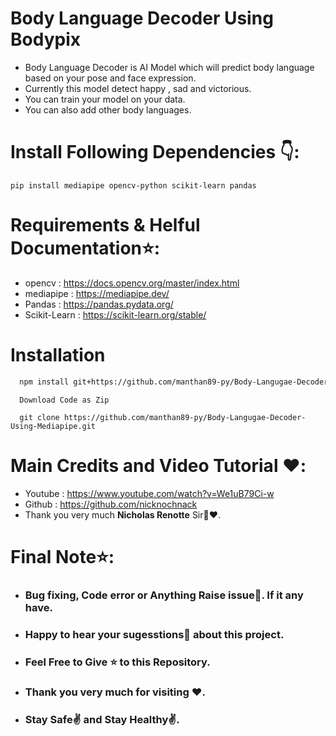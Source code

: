 
# Body Language Decoder Using Bodypix

* Body Language Decoder is AI Model which will predict body language based on your pose and face expression.
* Currently this model detect happy , sad and victorious.
* You can train your model on your data.
* You can also add other body languages.


# Install Following Dependencies 👇:
```
pip install mediapipe opencv-python scikit-learn pandas
```

# Requirements & Helful Documentation⭐:
* opencv : https://docs.opencv.org/master/index.html
* mediapipe : https://mediapipe.dev/
* Pandas : https://pandas.pydata.org/
* Scikit-Learn : https://scikit-learn.org/stable/

# Installation 

```bash 
  npm install git+https://github.com/manthan89-py/Body-Langugae-Decoder-Using-Mediapipe.git
```
```
  Download Code as Zip
```
```
  git clone https://github.com/manthan89-py/Body-Langugae-Decoder-Using-Mediapipe.git
```

# Main Credits and Video Tutorial ❤️:
* Youtube : https://www.youtube.com/watch?v=We1uB79Ci-w
* Github : https://github.com/nicknochnack
* Thank you very much **Nicholas Renotte** Sir🤝❤️.


# Final Note⭐:
* <h3> Bug fixing, Code error or Anything Raise issue🤚. If it any have.</h3>
* <h3> Happy to hear your sugesstions🤝 about this project.</h3>
* <h3> Feel Free to Give ⭐ to this Repository.</h3>
* <h3> Thank you very much for visiting ❤️.</h3>
* <h3> Stay Safe✌️ and Stay Healthy✌️.</h3>
